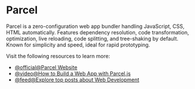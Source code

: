 # Parcel

Parcel is a zero-configuration web app bundler handling JavaScript, CSS, HTML automatically. Features dependency resolution, code transformation, optimization, live reloading, code splitting, and tree-shaking by default. Known for simplicity and speed, ideal for rapid prototyping.

Visit the following resources to learn more:

- [@official@Parcel Website](https://parceljs.org/plugin-system/bundler/)
- [@video@How to Build a Web App with Parcel.js](https://www.youtube.com/watch?v=R02ehdTzi3I)
- [@feed@Explore top posts about Web Development](https://app.daily.dev/tags/webdev?ref=roadmapsh)